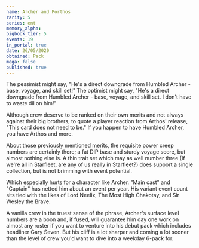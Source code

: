 ```yaml
---
name: Archer and Porthos
rarity: 5
series: ent
memory_alpha:
bigbook_tier: 5
events: 19
in_portal: true
date: 26/05/2020
obtained: Pack
mega: false
published: true
---
```


The pessimist might say, "He's a direct downgrade from Humbled Archer - base, voyage, and skill set!" The optimist might say, "He's a direct downgrade from Humbled Archer - base, voyage, and skill set. I don't have to waste dil on him!"

Although crew deserve to be ranked on their own merits and not always against their big brothers, to quote a player reaction from Arthos' release, "This card does not need to be." If you happen to have Humbled Archer, you have Arthos and more.

About those previously mentioned merits, the requisite power creep numbers are certainly there; a fat DIP base and sturdy voyage score, but almost nothing else is. A thin trait set which may as well number three (If we're all in Starfleet, are any of us really in Starfleet?) does support a single collection, but is not brimming with event potential.

Which especially hurts for a character like Archer. "Main cast" and "Captain" has netted him about an event per year. His variant event count sits tied with the likes of Lord Neelix, The Most High Chakotay, and Sir Wesley the Brave.

A vanilla crew in the truest sense of the phrase, Archer's surface level numbers are a boon and, if fused, will guarantee him day one work on almost any roster if you want to venture into his debut pack which includes headliner Gary Seven. But his cliff is a lot sharper and coming a lot sooner than the level of crew you'd want to dive into a weekday 6-pack for.
